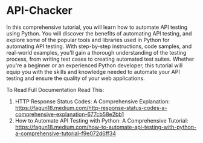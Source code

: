 # API-Chacker

In this comprehensive tutorial, you will learn how to automate API testing using Python. You will discover the benefits of automating API testing, and explore some of the popular tools and libraries used in Python for automating API testing. With step-by-step instructions, code samples, and real-world examples, you'll gain a thorough understanding of the testing process, from writing test cases to creating automated test suites. Whether you're a beginner or an experienced Python developer, this tutorial will equip you with the skills and knowledge needed to automate your API testing and ensure the quality of your web applications.

To Read Full Documentation Read This: 
1. HTTP Response Status Codes: A Comprehensive Explanation: https://fagun18.medium.com/http-response-status-codes-a-comprehensive-explanation-677cb58e2bb1
2. How to Automate API Testing with Python: A Comprehensive Tutorial:  https://fagun18.medium.com/how-to-automate-api-testing-with-python-a-comprehensive-tutorial-f9e072d6ff34
